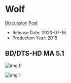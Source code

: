 # Wolf

[Discussion Post](https://www.avsforum.com/threads/bass-eq-for-filtered-movies.2995212/post-59973244)

* Release Date: 2020-07-16
* Production Year: 2019

## BD/DTS-HD MA 5.1

![img 0](https://i.imgur.com/eB0W0tO.jpg)

![img 1](https://i.imgur.com/NmEXREW.png)

